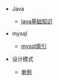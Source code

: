 * Java
  * [java基础知识](docs/java/1-java.md)

* mysql
  * [mysql索引](docs/mysql/2-mysql.md)

* 设计模式
  * [单例](./docs/design/1-singleton.md)

  

